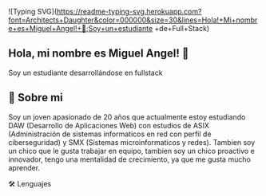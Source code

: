 ![Typing SVG](https://readme-typing-svg.herokuapp.com?font=Architects+Daughter&color=000000&size=30&lines=Hola!+Mi+nombre+es+Miguel+Angel!+👋;Soy+un+estudiante +de+Full+Stack)
## Hola, mi nombre es Miguel Angel! 👋

Soy un estudiante desarrollándose en fullstack

## 🚀 Sobre mi

Soy un joven apasionado de 20 años que actualmente estoy estudiando DAW (Desarrollo de Aplicaciones Web) con estudios de ASIX (Administración de sistemas informaticos en red con perfil de ciberseguridad) y SMX (Sistemas microinformaticos y redes).
Tambien soy un chico que le gusta trabajar en equipo, tambien soy un chico proactivo e innovador, tengo una mentalidad de crecimiento, ya que me gusta mucho aprender.

🛠 Lenguajes


<!--
**MiguelAngelSaizAngullo/MiguelAngelSaizAngullo** is a ✨ _special_ ✨ repository because its `README.md` (this file) appears on your GitHub profile.

Here are some ideas to get you started:

- 🔭 I’m currently working on ...
- 🌱 I’m currently learning ...
- 👯 I’m looking to collaborate on ...
- 🤔 I’m looking for help with ...
- 💬 Ask me about ...
- 📫 How to reach me: ...
- 😄 Pronouns: ...
- ⚡ Fun fact: ...
-->
